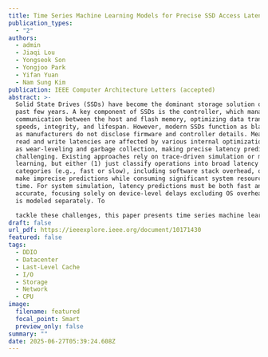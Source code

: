 ```yaml
---
title: Time Series Machine Learning Models for Precise SSD Access Latency Prediction
publication_types:
  - "2"
authors:
  - admin
  - Jiaqi Lou
  - Yongseok Son
  - Yongjoo Park
  - Yifan Yuan
  - Nam Sung Kim
publication: IEEE Computer Architecture Letters (accepted)
abstract: >-
  Solid State Drives (SSDs) have become the dominant storage solution over the
  past few years. A key component of SSDs is the controller, which manages
  communication between the host and flash memory, optimizing data transfer
  speeds, integrity, and lifespan. However, modern SSDs function as black boxes,
  as manufacturers do not disclose firmware and controller details. Meanwhile,
  read and write latencies are affected by various internal optimizations, such
  as wear-leveling and garbage collection, making precise latency prediction
  challenging. Existing approaches rely on trace-driven simulation or machine
  learning, but either (1) just classify operations into broad latency
  categories (e.g., fast or slow), including software stack overhead, or (2)
  make imprecise predictions while consuming significant system resources and
  time. For system simulation, latency predictions must be both fast and
  accurate, focusing solely on device-level delays excluding OS overhead, which
  is modeled separately. To

  tackle these challenges, this paper presents time series machine learning models to accurately predict hardware-only SSD latencies across diverse workloads. Our evaluation shows that the proposed model predicts 85%–95% of individual I/O latencies within a 10% error margin, outperforming existing simulators and ML models, which achieve only 6%–37% accuracy, while also providing 4×–255× speedups in prediction latency.
draft: false
url_pdf: https://ieeexplore.ieee.org/document/10171430
featured: false
tags:
  - DDIO
  - Datacenter
  - Last-Level Cache
  - I/O
  - Storage
  - Network
  - CPU
image:
  filename: featured
  focal_point: Smart
  preview_only: false
summary: ""
date: 2025-06-27T05:39:24.608Z
---
```

